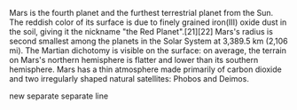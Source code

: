 Mars is the fourth planet and the furthest terrestrial planet from the Sun. The reddish color of its surface is due to finely grained iron(III) oxide dust in the soil, giving it the nickname "the Red Planet".[21][22] Mars's radius is second smallest among the planets in the Solar System at 3,389.5 km (2,106 mi). The Martian dichotomy is visible on the surface: on average, the terrain on Mars's northern hemisphere is flatter and lower than its southern hemisphere. Mars has a thin atmosphere made primarily of carbon dioxide and two irregularly shaped natural satellites: Phobos and Deimos.

new separate separate line